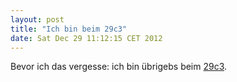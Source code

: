 ```yaml
---
layout: post
title: "Ich bin beim 29c3"
date: Sat Dec 29 11:12:15 CET 2012
---
```

Bevor ich das vergesse: ich bin übrigebs beim [29c3][0].

[0]: https://events.ccc.de/congress/2012/

